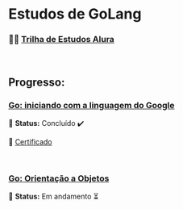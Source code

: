 # Estudos de GoLang

### :woman_technologist: [Trilha de Estudos Alura](https://www.alura.com.br/cursos-online-programacao/golang)

<br>

## Progresso:
### [Go: iniciando com a linguagem do Google](https://github.com/furtadomn/golang-alura/tree/main/Go:%20iniciando%20com%20a%20linguagem%20do%20Google)

:small_orange_diamond: <strong>Status:</strong> Concluído :heavy_check_mark:

:page_facing_up: [Certificado](https://cursos.alura.com.br/certificate/0a2ae705-8a93-4e2b-a635-1ed8257e5a13)

<br>

### [Go: Orientação a Objetos](https://github.com/furtadomn/golang-alura/tree/main/Go:%20Orienta%C3%A7%C3%A3o%20a%20Objetos)
:small_orange_diamond: <strong>Status:</strong> Em andamento :hourglass_flowing_sand: